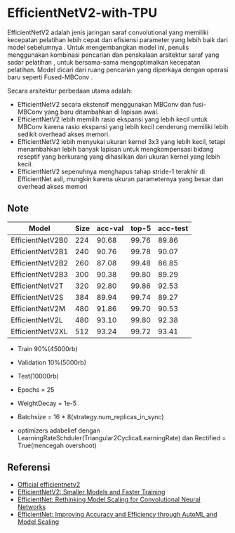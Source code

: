 # EfficientNetV2-with-TPU

EfficientNetV2 adalah jenis jaringan saraf convolutional yang memiliki kecepatan pelatihan lebih cepat dan efisiensi parameter yang lebih baik dari model sebelumnya . Untuk mengembangkan model ini, penulis menggunakan kombinasi pencarian dan penskalaan arsitektur saraf yang sadar pelatihan , untuk bersama-sama mengoptimalkan kecepatan pelatihan. Model dicari dari ruang pencarian yang diperkaya dengan operasi baru seperti Fused-MBConv .

Secara arsitektur perbedaan utama adalah:
- EfficientNetV2 secara ekstensif menggunakan MBConv dan fusi-MBConv yang baru ditambahkan di lapisan awal.
- EfficientNetV2 lebih memilih rasio ekspansi yang lebih kecil untuk MBConv karena rasio ekspansi yang lebih kecil cenderung memiliki lebih sedikit overhead akses memori.
- EfficientNetV2 lebih menyukai ukuran kernel 3x3 yang lebih kecil, tetapi menambahkan lebih banyak lapisan untuk mengkompensasi bidang reseptif yang berkurang yang dihasilkan dari ukuran kernel yang lebih kecil.
- EfficientNetV2 sepenuhnya menghapus tahap stride-1 terakhir di EfficientNet asli, mungkin karena ukuran parameternya yang besar dan overhead akses memori

## Note 


| Model               | Size  | acc-val| top-5 | acc-test |
  | ----------------- | ----- | -----  | ----- | -----    |
  | EfficientNetV2B0  | 224   | 90.68  | 99.76 | 89.86    | 
  | EfficientNetV2B1  | 240   | 90.76  | 99.78 | 90.07    |
  | EfficientNetV2B2  | 260   | 87.08  | 99.48 | 86.85    | 
  | EfficientNetV2B3  | 300   | 90.38  | 99.80 | 89.29    | 
  | EfficientNetV2T   | 320   | 92.80  | 99.86 | 92.53    | 
  | EfficientNetV2S   | 384   | 89.94  | 99.74 | 89.27    | 
  | EfficientNetV2M   | 480   | 91.86  | 99.70 | 90.53    | 
  | EfficientNetV2L   | 480   | 93.10  | 99.80 | 92.38    | 
  | EfficientNetV2XL  | 512   | 93.24  | 99.72 | 93.41    | 


- Train 90%(45000rb)
- Validation 10%(5000rb) 
- Test(10000rb) 
- Epochs = 25
- WeightDecay = 1e-5
- Batchsize = 16 * 8(strategy.num_replicas_in_sync) 

- optimizers adabelief dengan LearningRateSchduler(Triangular2CyclicalLearningRate) dan Rectified = True(mencegah overshoot)


## Referensi

- [Official efficientnetv2](https://github.com/google/automl/tree/master/efficientnetv2)
- [EfficientNetV2: Smaller Models and Faster Training](https://arxiv.org/pdf/2104.00298) 
- [EfficientNet: Rethinking Model Scaling for Convolutional Neural Networks](https://arxiv.org/pdf/1905.11946) 
- [EfficientNet: Improving Accuracy and Efficiency through AutoML and Model Scaling](https://ai.googleblog.com/2019/05/efficientnet-improving-accuracy-and.html?m=1) 
